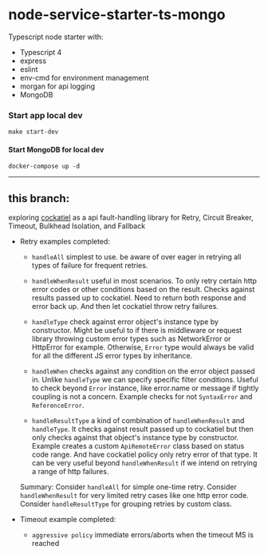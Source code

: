 # node-service-starter-ts-mongo

Typescript node starter with:

- Typescript 4
- express
- eslint
- env-cmd for environment management
- morgan for api logging
- MongoDB

### Start app local dev
```
make start-dev
```

#### Start MongoDB for local dev
```
docker-compose up -d
```
---

## this branch:

exploring [cockatiel](https://www.npmjs.com/package/cockatiel) as a api fault-handling library for Retry, Circuit Breaker, Timeout, Bulkhead Isolation, and Fallback

- Retry examples completed:

  - `handleAll` simplest to use. be aware of over eager in retrying all types of failure for frequent retries. 
  
  - `handleWhenResult` useful in most scenarios. To only retry certain http error codes or other conditions based on the result. Checks against results passed up to cockatiel. Need to return both response and error back up. And then let cockatiel throw retry failures.

  - `handleType` check against error object's instance type by constructor. Might be useful to if there is middleware or request library throwing custom error types such as NetworkError or HttpError for example. Otherwise, `Error` type would always be valid for all the different JS error types by inheritance.

  - `handleWhen` checks against any condition on the error object passed in. Unlike `handleType` we can specify specific filter conditions. Useful to check beyond `Error` instance, like error.name or message if tightly coupling is not a concern. Example checks for not `SyntaxError` and `ReferenceError`.

  - `handleResultType` a kind of combination of `handleWhenResult` and `handleType`. It checks against result passed up to cockatiel but then only checks against that object's instance type by constructor. Example creates a custom `ApiRemoteError` class based on status code range. And have cockatiel policy only retry error of that type. It can be very useful beyond `handleWhenResult` if we intend on retrying a range of http failures.

  Summary: Consider `handleAll` for simple one-time retry. Consider `handleWhenResult` for very limited retry cases like one http error code. Consider `handleResultType` for grouping retries by custom class.

- Timeout example completed:
  - `aggressive policy` immediate errors/aborts when the timeout MS is reached